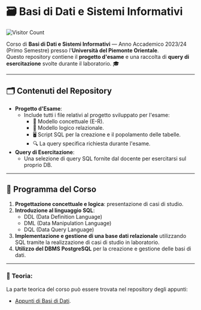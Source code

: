 # 🗃️ **Basi di Dati e Sistemi Informativi**  

![Visitor Count](https://hits.seeyoufarm.com/api/count/incr/badge.svg?url=https://github.com/AlessandroZappatore/UNIUPO_BASI_DI_DATI&count_bg=%2379C83D&title_bg=%23555555&icon=github.svg&icon_color=%23E7E7E7&title=visitors&edge_flat=false)

Corso di **Basi di Dati e Sistemi Informativi** — Anno Accademico 2023/24 (Primo Semestre) presso l'**Università del Piemonte Orientale**.  
Questo repository contiene il **progetto d'esame** e una raccolta di **query di esercitazione** svolte durante il laboratorio. 🎓

---

## 🗂️ **Contenuti del Repository**  
- **Progetto d'Esame**:  
  - Include tutti i file relativi al progetto sviluppato per l'esame:  
    - 📝 Modello concettuale (E-R).  
    - 🔄 Modello logico relazionale.  
    - 🖥️ Script SQL per la creazione e il popolamento delle tabelle.  
    - 🔍 La query specifica richiesta durante l'esame.  
- **Query di Esercitazione**:  
  - Una selezione di query SQL fornite dal docente per esercitarsi sul proprio DB.

---

## 📘 **Programma del Corso**  
1. **Progettazione concettuale e logica**: presentazione di casi di studio.  
2. **Introduzione al linguaggio SQL**:  
   - DDL (Data Definition Language)  
   - DML (Data Manipulation Language)  
   - DQL (Data Query Language)  
3. **Implementazione e gestione di una base dati relazionale** utilizzando SQL tramite la realizzazione di casi di studio in laboratorio.  
4. **Utilizzo del DBMS PostgreSQL** per la creazione e gestione delle basi di dati.

---

### 📜 **Teoria**:  
La parte teorica del corso può essere trovata nel repository degli appunti:  
- [Appunti di Basi di Dati](https://github.com/AlessandroZappatore/UNIUPO_APPUNTI/tree/0aa64fff66bb10768d1e4fb72abba83051e06883/SECONDO%20ANNO/Basi_di_dati).
